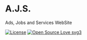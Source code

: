 # A.J.S.

Ads, Jobs and Services WebSite

[![License](https://img.shields.io/badge/License-Apache%202.0-blue.svg)](https://opensource.org/licenses/Apache-2.0) [![Open Source Love svg3](https://badges.frapsoft.com/os/v3/open-source.svg?v=103)](https://github.com/ellerbrock/open-source-badges/)

